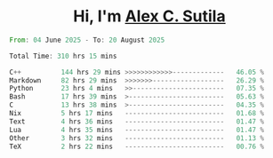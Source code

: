 <h1 align="center">Hi, I'm <a href="https://github.com/alexsutila" target="blank">Alex C. Sutila</a></h1>

<!--START_SECTION:waka-->

```rust
From: 04 June 2025 - To: 20 August 2025

Total Time: 310 hrs 15 mins

C++          144 hrs 29 mins >>>>>>>>>>>>-------------   46.05 %
Markdown     82 hrs 29 mins  >>>>>>>------------------   26.29 %
Python       23 hrs 4 mins   >>-----------------------   07.35 %
Bash         17 hrs 39 mins  >------------------------   05.63 %
C            13 hrs 38 mins  >------------------------   04.35 %
Nix          5 hrs 17 mins   -------------------------   01.68 %
Text         4 hrs 36 mins   -------------------------   01.47 %
Lua          4 hrs 35 mins   -------------------------   01.47 %
Other        3 hrs 32 mins   -------------------------   01.13 %
TeX          2 hrs 22 mins   -------------------------   00.76 %
```

<!--END_SECTION:waka-->
